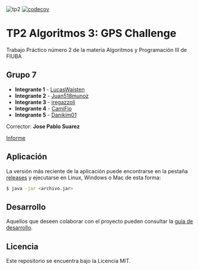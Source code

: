 ![tp2](https://github.com/TP2Algo3FIUBA/tp2/actions/workflows/build.yml/badge.svg) [![codecov](https://codecov.io/gh/TP2Algo3FIUBA/tp2/branch/master/graph/badge.svg)](https://codecov.io/gh/TP2Algo3FIUBA/tp2)

# TP2 Algoritmos 3: GPS Challenge 

Trabajo Práctico número 2 de la materia Algoritmos y Programación III de FIUBA

## Grupo 7

* **Integrante 1** - [LucasWaisten](https://github.com/LucasWaisten)
* **Integrante 2** - [Juan518munoz](https://github.com/juan518munoz)
* **Integrante 3** - [iregazzoli](https://github.com/iregazzoli)
* **Integrante 4** - [CamiFio](https://github.com/CamiFio)
* **Integrante 5** - [Danikim01](https://github.com/Danikim01)

Corrector: **Jose Pablo Suarez**

[Informe](https://github.com/TP2Algo3FIUBA/tp2/blob/e5f4f60064a80fba948dae1b8faf2c00e35de9a7/docs/Informe%20TP2.pdf)

## Aplicación

La versión más reciente de la aplicación puede encontrarse en la pestaña [releases](https://github.com/TP2Algo3FIUBA/tp2/releases/latest) y ejecutarse en Linux, Windows o Mac de esta forma:

```bash
$ java -jar <archivo.jar>
```

## Desarrollo

Aquellos que deseen colaborar con el proyecto pueden consultar la [guía de desarrollo](./docs/Desarrollo.md).

## Licencia

Este repositorio se encuentra bajo la Licencia MIT.
